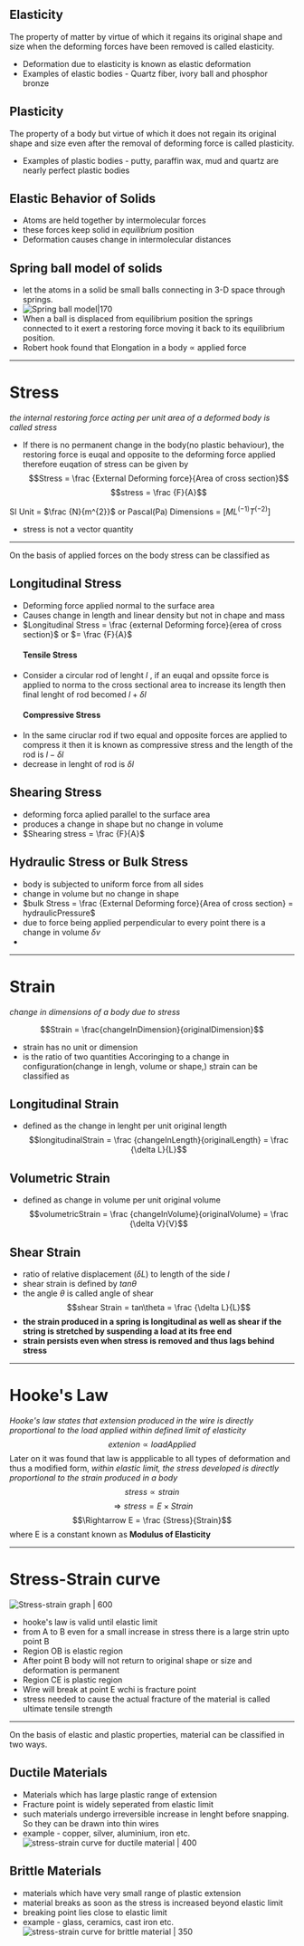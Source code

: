 
Elasticity
---
The property of matter by virtue of which it regains its original shape and size when the deforming forces have been removed is called elasticity.
- Deformation due to elasticity is known as elastic deformation
- Examples of elastic bodies - Quartz fiber, ivory ball and phosphor bronze

Plasticity
---
The property of a body but virtue of which it does not regain its original shape and size even after the removal of deforming force is called plasticity.
- Examples of plastic bodies - putty, paraffin wax, mud and quartz are nearly perfect plastic bodies

## Elastic Behavior of Solids
- Atoms are held together by intermolecular forces
- these forces keep solid in *equilibrium* position
- Deformation causes change in intermolecular distances

## Spring ball model of solids
- let the atoms in a solid be small balls connecting in 3-D space through springs.
- ![Spring ball model|170](https://haygot.s3.amazonaws.com/questions/585515_508992_ans.png)
- When a ball is displaced from equilibrium position the springs connected to it exert a restoring force moving it back to its equilibrium position.
- Robert hook found that Elongation in a body ∝ applied force
---
# Stress

*the internal restoring force acting per unit area of a deformed body is called stress*

- If there is no permanent change in the body(no plastic behaviour), the restoring force is euqal and opposite to the deforming force applied therefore euqation of stress can be given by
$$Stress = \frac {External Deforming force}{Area of cross section}$$
$$stress = \frac {F}{A}$$

 SI Unit = $\frac {N}{m^{2}}$ or Pascal(Pa)   Dimensions = $[ML^(-1)T^(-2)]$
 - stress is not a vector quantity
 --- 
On the basis of applied forces on the body stress can be classified as 

## Longitudinal Stress

- Deforming force applied normal to the surface area
- Causes change in length and linear density but not in chape and mass
- $Longitudinal Stress = \frac {external Deforming force}{erea of cross section}$ or $= \frac {F}{A}$
	#### Tensile Stress
- Consider a circular rod of lenght *l* , if an euqal and opssite force is applied to norma to the cross sectional area to increase its length then final lenght of rod  becomed $l + \delta l$
	#### Compressive Stress
- In the same ciruclar rod if two equal and opposite forces are applied to compress it then it is known as compressive stress and the length of the rod is $l -\delta l$
- decrease in lenght of rod is $\delta l$

## Shearing Stress

- deforming forca aplied parallel to the surface area
- produces a change in shape but no change in volume
- $Shearing stress = \frac {F}{A}$

## Hydraulic Stress or Bulk Stress

- body is subjected to uniform force from all sides 
- change in volume but no change in shape 
- $bulk Stress = \frac {External Deforming force}{Area of cross section} = hydraulicPressure$
- due to force being applied perpendicular to every point there is a change in volume $\delta v$
- 

---

# Strain

*change in dimensions of a body due to stress*

$$Strain = \frac{changeInDimension}{originalDimension}$$
- strain has no unit or dimension
- is the ratio of two quantities
Accoringing to a change in configuration(change in lengh, volume or shape,) strain can be classified as 

## Longitudinal Strain

- defined as the change in lenght per unit original length 
$$longitudinalStrain = \frac {changeInLength}{originalLength} = \frac {\delta L}{L}$$
## Volumetric Strain

- defined as change in volume per unit original volume
$$volumetricStrain = \frac {changeInVolume}{originalVolume} = \frac {\delta V}{V}$$
## Shear Strain

- ratio of relative displacement ($\delta L$) to length of the side $l$
- shear strain is defined by $tan \theta$
- the angle $\theta$ is called angle of shear
$$shear Strain = tan\theta = \frac {\delta L}{L}$$
- **the strain produced in a spring is longitudinal as well as shear if the string is stretched by suspending a load at its free end**
- **strain persists even when stress is removed and thus lags behind stress**

---
# Hooke's Law

*Hooke's law states that extension produced in the wire is directly proportional to the load applied within defined limit of elasticity*
$$extenion \propto load Applied$$
Later on it was found that law is appplicable to all types of deformation and thus a modified form,
*within elastic limit, the stress developed is directly proportional to the strain produced in a body*
$$stress \propto strain $$
$$\Rightarrow stress = E \times Strain$$
$$\Rightarrow E = \frac {Stress}{Strain}$$
where E is a constant known as **Modulus of Elasticity**

---
# Stress-Strain curve

![Stress-strain graph | 600](https://d1whtlypfis84e.cloudfront.net/guides/wp-content/uploads/2018/08/09085449/HoL2.jpg)

- hooke's law is valid until elastic limit
- from A to B even for a small increase in stress there is a large strin upto point B
- Region OB is elastic region
- After point B body will not return to original shape or size and deformation is permanent
- Region CE is plastic region
- Wire will break at point E wchi is fracture point 
- stress needed to cause the actual fracture of the material is called ultimate tensile strength

---
On the basis of elastic and plastic properties, material can be classified in two ways.

## Ductile Materials

- Materials which has large plastic range of extension
- Fracture point is widely seperated from elastic limit
- such materials undergo irreversible increase in lenght before snapping. So they can be drawn into thin wires
- example - copper, silver, aluminium, iron etc.
![stress-strain curve for ductile material | 400](https://www.rgpvonline.com/answer/basic-mechanical-engineering/img/28-1.jpg)


## Brittle Materials

- materials which have very small range of plastic extension
- material breaks as soon as the stress is increased beyond elastic limit
- breaking point lies close to elastic limit
- example - glass, ceramics, cast iron etc.
![stress-strain curve for brittle material | 350](https://grdp.co/cdn-cgi/image/f=auto/https://gs-post-images.grdp.co/2022/8/stress-strain-curve-for-brittle-img1661235710690-54-rs.png?noResize=1)





